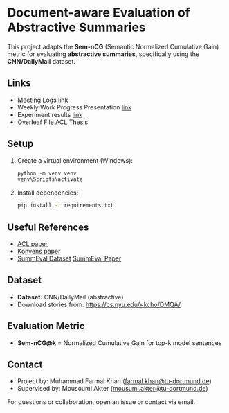

# Document-aware Evaluation of Abstractive Summaries

This project adapts the **Sem-nCG** (Semantic Normalized Cumulative Gain) metric for evaluating **abstractive summaries**, specifically using the **CNN/DailyMail** dataset.

## Links

* Meeting Logs [link](https://docs.google.com/document/d/14Vnd6cudsuq0BEn5OQaOyqqRJqkU4Ov87VTqEmlWU1w/edit?usp=sharing)
* Weekly Work Progress Presentation [link](https://docs.google.com/presentation/d/1VlFHwL3vgKU85JBegCajIccoRDZgGOrmT_HFhhH1Ewk/edit?usp=sharing )
* Experiment results [link](https://docs.google.com/spreadsheets/d/1T3jnNB1oXLwrRBN1QwlMBgnunM1lM4ZmR3MTr6ZTCtM/edit?gid=0#gid=0)
* Overleaf File [ACL](https://www.overleaf.com/project/685eb4ab7e0aacd38c268ed1) [Thesis](https://www.overleaf.com/project/6881dc3db09af76610e8576d)

## Setup

1. Create a virtual environment (Windows):
   ```powershell
   python -m venv venv
   venv\Scripts\activate
   ```
2. Install dependencies:
   ```bash
   pip install -r requirements.txt
   ```
## Useful References

- [ACL paper](https://aclanthology.org/2022.findings-acl.122)
- [Konvens paper](https://aclanthology.org/2024.konvens-main.21/)
- [SummEval Dataset](https://github.com/Yale-LILY/SummEval) [SummEval Paper](https://aclanthology.org/2021.tacl-1.24.pdf)
  
## Dataset

- **Dataset:** CNN/DailyMail (abstractive)
- Download stories from: https://cs.nyu.edu/~kcho/DMQA/

## Evaluation Metric

- **Sem-nCG@k** = Normalized Cumulative Gain for top-k model sentences




## Contact

- Project by: Muhammad Farmal Khan (farmal.khan@tu-dortmund.de)
- Supervised by: Mousoumi Akter (mousumi.akter@tu-dortmund.de)

For questions or collaboration, open an issue or contact via email.

